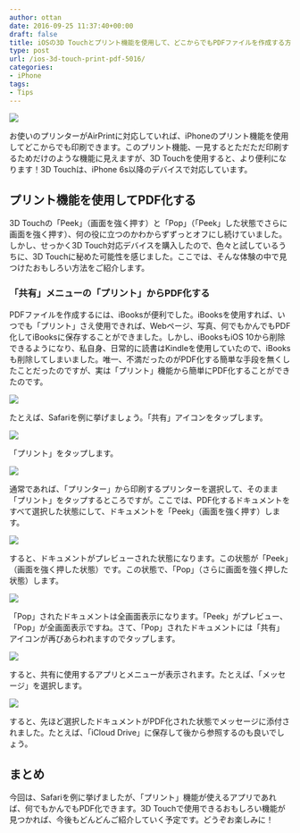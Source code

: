```yaml
---
author: ottan
date: 2016-09-25 11:37:40+00:00
draft: false
title: iOSの3D Touchとプリント機能を使用して、どこからでもPDFファイルを作成する方法
type: post
url: /ios-3d-touch-print-pdf-5016/
categories:
- iPhone
tags:
- Tips
---
```


![](/images/2016/09/160925-57e7b2efe1570.jpg)






お使いのプリンターがAirPrintに対応していれば、iPhoneのプリント機能を使用してどこからでも印刷できます。このプリント機能、一見するとただただ印刷するためだけのような機能に見えますが、3D Touchを使用すると、より便利になります！3D Touchは、iPhone 6s以降のデバイスで対応しています。





## プリント機能を使用してPDF化する





3D Touchの「Peek」（画面を強く押す）と「Pop」（「Peek」した状態でさらに画面を強く押す）、何の役に立つのかわからずずっとオフにし続けていました。しかし、せっかく3D Touch対応デバイスを購入したので、色々と試しているうちに、3D Touchに秘めた可能性を感じました。ここでは、そんな体験の中で見つけたおもしろい方法をご紹介します。





### 「共有」メニューの「プリント」からPDF化する





PDFファイルを作成するには、iBooksが便利でした。iBooksを使用すれば、いつでも「プリント」さえ使用できれば、Webページ、写真、何でもかんでもPDF化してiBooksに保存することができました。しかし、iBooksもiOS 10から削除できるようになり、私自身、日常的に読書はKindleを使用していたので、iBooksも削除してしまいました。唯一、不満だったのがPDF化する簡単な手段を無くしたことだったのですが、実は「プリント」機能から簡単にPDF化することができたのです。





![](/images/2016/09/160925-57e7b2f63193d.png)






たとえば、Safariを例に挙げましょう。「共有」アイコンをタップします。





![](/images/2016/09/160925-57e7b2fc2b7e3.png)






「プリント」をタップします。





![](/images/2016/09/160925-57e7b3016752b.png)






通常であれば、「プリンター」から印刷するプリンターを選択して、そのまま「プリント」をタップするところですが。ここでは、PDF化するドキュメントをすべて選択した状態にして、ドキュメントを「Peek」（画面を強く押す）します。





![](/images/2016/09/160925-57e7b30775fe2.png)






すると、ドキュメントがプレビューされた状態になります。この状態が「Peek」（画面を強く押した状態）です。この状態で、「Pop」（さらに画面を強く押した状態）します。





![](/images/2016/09/160925-57e7b30ddebfc.png)






「Pop」されたドキュメントは全画面表示になります。「Peek」がプレビュー、「Pop」が全画面表示ですね。さて、「Pop」されたドキュメントには「共有」アイコンが再びあらわれますのでタップします。





![](/images/2016/09/160925-57e7b312cdac2.png)






すると、共有に使用するアプリとメニューが表示されます。たとえば、「メッセージ」を選択します。





![](/images/2016/09/160925-57e7b31848634.png)






すると、先ほど選択したドキュメントがPDF化された状態でメッセージに添付されました。たとえば、「iCloud Drive」に保存して後から参照するのも良いでしょう。





## まとめ





今回は、Safariを例に挙げましたが、「プリント」機能が使えるアプリであれば、何でもかんでもPDF化できます。3D Touchで使用できるおもしろい機能が見つかれば、今後もどんどんご紹介していく予定です。どうぞお楽しみに！
